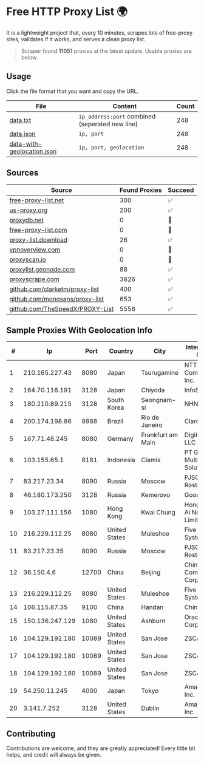 
# Free HTTP Proxy List 🌍

It is a lightweight project that, every 10 minutes, scrapes lots of free-proxy sites, validates if it works, and serves a clean proxy list.


> Scraper found **11051** proxies at the latest update. Usable proxies are below.

## Usage

Click the file format that you want and copy the URL.


|File|Content|Count|
|----|-------|-----|
|[data.txt](https://raw.githubusercontent.com/themiralay/Proxy-List-World/master/data.txt)|`ip_address:port` combined (seperated new line)|248|
|[data.json](https://raw.githubusercontent.com/themiralay/Proxy-List-World/master/data.json)|`ip, port`|248|
|[data-with-geolocation.json](https://raw.githubusercontent.com/themiralay/Proxy-List-World/master/data-with-geolocation.json)|`ip, port, geolocation`|248|

## Sources

|Source|Found Proxies|Succeed|
|------|-------------|-------|
|[free-proxy-list.net](https://free-proxy-list.net)|300|✅|
|[us-proxy.org](https://www.us-proxy.org)|200|✅|
|[proxydb.net](http://proxydb.net)|0|🚫|
|[free-proxy-list.com](https://free-proxy-list.com/?page=&port=&type%5B%5D=http&type%5B%5D=https&up_time=0&search=Search)|0|🚫|
|[proxy-list.download](https://www.proxy-list.download/HTTP)|26|✅|
|[vpnoverview.com](https://vpnoverview.com/privacy/anonymous-browsing/free-proxy-servers)|0|🚫|
|[proxyscan.io](https://www.proxyscan.io)|0|🚫|
|[proxylist.geonode.com](https://proxylist.geonode.com/api/proxy-list?limit=300&page=1&sort_by=lastChecked&sort_type=desc&protocols=http,https)|88|✅|
|[proxyscrape.com](https://api.proxyscrape.com/v2/?request=displayproxies&protocol=http&timeout=10000&country=all&ssl=all&anonymity=all)|3826|✅|
|[github.com/clarketm/proxy-list](https://raw.githubusercontent.com/clarketm/proxy-list/master/proxy-list-raw.txt)|400|✅|
|[github.com/monosans/proxy-list](https://raw.githubusercontent.com/monosans/proxy-list/main/proxies/http.txt)|653|✅|
|[github.com/TheSpeedX/PROXY-List](https://raw.githubusercontent.com/TheSpeedX/PROXY-List/master/http.txt)|5558|✅|


## Sample Proxies With Geolocation Info

|#|Ip|Port|Country|City|Internet Service Provider|
|-|--|----|-------|----|-------------------------|
|1|210.165.227.43|8080|Japan|Tsurugamine|NTT PC Communications, Inc.|
|2|164.70.116.191|3128|Japan|Chiyoda|InfoSphere|
|3|180.210.89.215|3128|South Korea|Seongnam-si|NHNCLOUD|
|4|200.174.198.86|8888|Brazil|Rio de Janeiro|Claro S.A|
|5|167.71.48.245|8080|Germany|Frankfurt am Main|DigitalOcean, LLC|
|6|103.155.65.1|8181|Indonesia|Ciamis|PT Galuh Multidata Solution|
|7|83.217.23.34|8090|Russia|Moscow|PJSC Rostelecom|
|8|46.180.173.250|3128|Russia|Kemerovo|Goodline.info|
|9|103.27.111.156|1080|Hong Kong|Kwai Chung|Hong Kong San Ai Net Int'l Limited|
|10|216.229.112.25|8080|United States|Muleshoe|Five Area Systems, LLC|
|11|83.217.23.35|8090|Russia|Moscow|PJSC Rostelecom|
|12|36.150.4.6|12700|China|Beijing|China Mobile Communications Corporation|
|13|216.229.112.25|8080|United States|Muleshoe|Five Area Systems, LLC|
|14|106.115.87.35|9100|China|Handan|Chinanet|
|15|150.136.247.129|1080|United States|Ashburn|Oracle Corporation|
|16|104.129.192.180|10089|United States|San Jose|ZSCALER, INC.|
|17|104.129.192.180|10089|United States|San Jose|ZSCALER, INC.|
|18|104.129.192.180|10089|United States|San Jose|ZSCALER, INC.|
|19|54.250.11.245|4000|Japan|Tokyo|Amazon.com, Inc.|
|20|3.141.7.252|3128|United States|Dublin|Amazon.com, Inc.|



## Contributing

Contributions are welcome, and they are greatly appreciated! Every
little bit helps, and credit will always be given.


